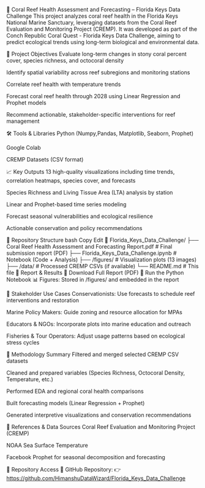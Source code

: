 🌊 Coral Reef Health Assessment and Forecasting – Florida Keys Data Challenge
This project analyzes coral reef health in the Florida Keys National Marine Sanctuary, leveraging datasets from the Coral Reef Evaluation and Monitoring Project (CREMP). It was developed as part of the Conch Republic Coral Quest - Florida Keys Data Challenge, aiming to predict ecological trends using long-term biological and environmental data.

📌 Project Objectives
Evaluate long-term changes in stony coral percent cover, species richness, and octocoral density

Identify spatial variability across reef subregions and monitoring stations

Correlate reef health with temperature trends

Forecast coral reef health through 2028 using Linear Regression and Prophet models

Recommend actionable, stakeholder-specific interventions for reef management

🛠️ Tools & Libraries
Python (Numpy,Pandas, Matplotlib, Seaborn, Prophet)

Google Colab

CREMP Datasets (CSV format)

📈 Key Outputs
13 high-quality visualizations including time trends, correlation heatmaps, species cover, and forecasts

Species Richness and Living Tissue Area (LTA) analysis by station

Linear and Prophet-based time series modeling

Forecast seasonal vulnerabilities and ecological resilience

Actionable conservation and policy recommendations

📂 Repository Structure
bash
Copy
Edit
📁 Florida_Keys_Data_Challenge/
├── Coral Reef Health Assessment and Forecasting Report.pdf    # Final submission report (PDF)
├── Florida_Keys_Data_Challenge.ipynb                         #  Notebook (Code + Analysis)
├── /figures/                                                 # Visualization plots (13 images)
├── /data/                                                    # Processed CREMP CSVs (if available)
└── README.md                                                 # This file
📜 Report & Results
📄 Download Full Report (PDF)
📓 Run the Python Notebook
📊 Figures: Stored in /figures/ and embedded in the report

🧭 Stakeholder Use Cases
Conservationists: Use forecasts to schedule reef interventions and restoration

Marine Policy Makers: Guide zoning and resource allocation for MPAs

Educators & NGOs: Incorporate plots into marine education and outreach

Fisheries & Tour Operators: Adjust usage patterns based on ecological stress cycles

🧪 Methodology Summary
Filtered and merged selected CREMP CSV datasets

Cleaned and prepared variables (Species Richness, Octocoral Density, Temperature, etc.)

Performed EDA and regional coral health comparisons

Built forecasting models (Linear Regression + Prophet)

Generated interpretive visualizations and conservation recommendations

📎 References & Data Sources
Coral Reef Evaluation and Monitoring Project (CREMP)

NOAA Sea Surface Temperature

Facebook Prophet for seasonal decomposition and forecasting

🔗 Repository Access
📌 GitHub Repository:
👉 https://github.com/HimanshuDataWizard/Florida_Keys_Data_Challenge

